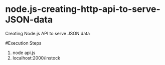 # node.js-creating-http-api-to-serve-JSON-data
Creating Node.js API to serve JSON data

#Execution Steps
1. node api.js
2. localhost:2000/instock


